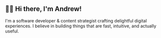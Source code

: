 ## 👋🏾 Hi there, I'm Andrew!

I'm a software developer & content strategist crafting delightful digital experiences. I believe in building things that are fast, intuitive, and actually useful.

<!---
internetdrew/internetdrew is a ✨ special ✨ repository because its `README.md` (this file) appears on your GitHub profile.
You can click the Preview link to take a look at your changes.
--->
